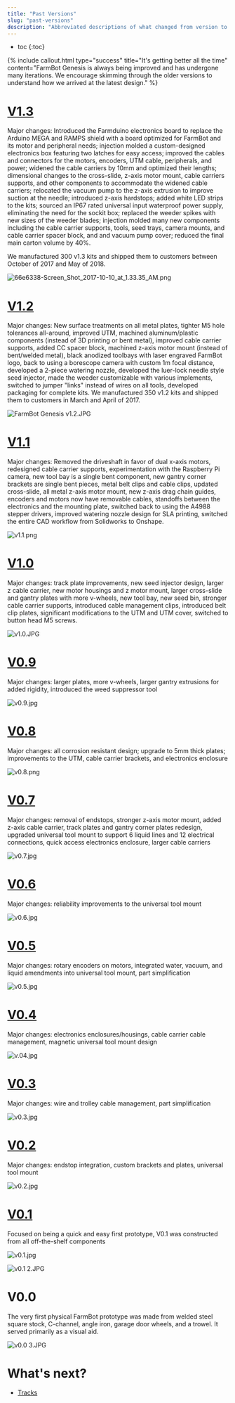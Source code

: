 ```yaml
---
title: "Past Versions"
slug: "past-versions"
description: "Abbreviated descriptions of what changed from version to version of FarmBot Genesis"
---
```


* toc
{:toc}


{%
include callout.html
type="success"
title="It's getting better all the time"
content="FarmBot Genesis is always being improved and has undergone many iterations. We encourage skimming through the older versions to understand how we arrived at the latest design."
%}

# [V1.3](http://genesis.farm.bot/docs/v1.3)
Major changes: Introduced the Farmduino electronics board to replace the Arduino MEGA and RAMPS shield with a board optimized for FarmBot and its motor and peripheral needs; injection molded a custom-designed electronics box featuring two latches for easy access; improved the cables and connectors for the motors, encoders, UTM cable, peripherals, and power; widened the cable carriers by 10mm and optimized their lengths; dimensional changes to the cross-slide, z-axis motor mount, cable carriers supports, and other components to accommodate the widened cable carriers; relocated the vacuum pump to the z-axis extrusion to improve suction at the needle; introduced z-axis hardstops; added white LED strips to the kits; sourced an IP67 rated universal input waterproof power supply, eliminating the need for the sockit box; replaced the weeder spikes with new sizes of the weeder blades; injection molded many new components including the cable carrier supports, tools, seed trays, camera mounts, and cable carrier spacer block, and and vacuum pump cover; reduced the final main carton volume by 40%.

We manufactured 300 v1.3 kits and shipped them to customers between October of 2017 and May of 2018.

![66e6338-Screen_Shot_2017-10-10_at_1.33.35_AM.png](_images/Screen_Shot_2017-10-10_at_1.33.35_AM.png)

# [V1.2](https://genesis.farm.bot/docs/v1.2)
Major changes: New surface treatments on all metal plates, tighter M5 hole tolerances all-around, improved UTM, machined aluminum/plastic components (instead of 3D printing or bent metal), improved cable carrier supports, added CC spacer block, machined z-axis motor mount (instead of bent/welded metal), black anodized toolbays with laser engraved FarmBot logo, back to using a borescope camera with custom 1m focal distance, developed a 2-piece watering nozzle, developed the luer-lock needle style seed injector, made the weeder customizable with various implements, switched to jumper "links" instead of wires on all tools, developed packaging for complete kits. We manufactured 350 v1.2 kits and shipped them to customers in March and April of 2017.

![FarmBot Genesis v1.2.JPG](_images/FarmBot_Genesis_v1.2.JPG)

# [V1.1](https://genesis.farm.bot/docs/v1.1)
Major changes: Removed the driveshaft in favor of dual x-axis motors, redesigned cable carrier supports, experimentation with the Raspberry Pi camera, new tool bay is a single bent component, new gantry corner brackets are single bent pieces, metal belt clips and cable clips, updated cross-slide, all metal z-axis motor mount, new z-axis drag chain guides, encoders and motors now have removable cables, standoffs between the electronics and the mounting plate, switched back to using the A4988 stepper drivers, improved watering nozzle design for SLA printing, switched the entire CAD workflow from Solidworks to Onshape.

![v1.1.png](_images/v1.1.png)

# [V1.0](https://genesis.farm.bot/docs/v1.0)
Major changes: track plate improvements, new seed injector design, larger z cable carrier, new motor housings and z motor mount, larger cross-slide and gantry plates with more v-wheels, new tool bay, new seed bin, stronger cable carrier supports, introduced cable management clips, introduced belt clip plates, significant modifications to the UTM and UTM cover, switched to button head M5 screws.

![v1.0.JPG](_images/v1.0.JPG)

# [V0.9](https://genesis.farm.bot/docs/v0.9)
Major changes: larger plates, more v-wheels, larger gantry extrusions for added rigidity, introduced the weed suppressor tool

![v0.9.jpg](_images/v0.9.jpg)

# [V0.8](https://genesis.farm.bot/docs/v0.8)
Major changes: all corrosion resistant design; upgrade to 5mm thick plates; improvements to the UTM, cable carrier brackets, and electronics enclosure

![v0.8.png](_images/v0.8.png)

# [V0.7](https://genesis.farm.bot/docs/v0.7)
Major changes: removal of endstops, stronger z-axis motor mount, added z-axis cable carrier, track plates and gantry corner plates redesign, upgraded universal tool mount to support 6 liquid lines and 12 electrical connections, quick access electronics enclosure, larger cable carriers

![v0.7.jpg](_images/v0.7.jpg)

# [V0.6](https://genesis.farm.bot/docs/v0.6)
Major changes: reliability improvements to the universal tool mount

![v0.6.jpg](_images/v0.6.jpg)

# [V0.5](https://genesis.farm.bot/docs/v0.5)
Major changes: rotary encoders on motors, integrated water, vacuum, and liquid amendments into universal tool mount, part simplification

![v0.5.jpg](_images/v0.5.jpg)

# [V0.4](https://genesis.farm.bot/docs/v0.4)
Major changes: electronics enclosures/housings, cable carrier cable management, magnetic universal tool mount design

![v.04.jpg](_images/v.04.jpg)

# [V0.3](https://genesis.farm.bot/docs/v0.3)
Major changes: wire and trolley cable management, part simplification

![v0.3.jpg](_images/v0.3.jpg)

# [V0.2](https://genesis.farm.bot/docs/v0.2)
Major changes: endstop integration, custom brackets and plates, universal tool mount

![v0.2.jpg](_images/v0.2.jpg)

# [V0.1](https://genesis.farm.bot/docs/v0.1)
Focused on being a quick and easy first prototype, V0.1 was constructed from all off-the-shelf components

![v0.1.jpg](_images/v0.1.jpg)



![v0.1 2.JPG](_images/v0.1_2.JPG)

# V0.0
The very first physical FarmBot prototype was made from welded steel square stock, C-channel, angle iron, garage door wheels, and a trowel. It served primarily as a visual aid.

![v0.0 3.JPG](_images/v0.0_3.JPG)


# What's next?

 * [Tracks](../tracks.md)
